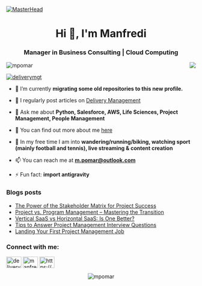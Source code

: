 [![MasterHead](https://images.squarespace-cdn.com/content/v1/5cb42c078dfc8c32928f1683/1576673671501-815N3LYAA34XFVFLWSUP/enterprise-content-management.gif)](https://deliverymgt.com)
<h1 align="center">Hi 👋, I'm Manfredi</h1>
<h3 align="center">Manager in Business Consulting | Cloud Computing</h3>
<img align="right" src="https://user-images.githubusercontent.com/63050133/156676671-d5b2e362-97d4-4404-9447-dd71ddfea82f.gif">

<p align="left"> <img src="https://komarev.com/ghpvc/?username=mpomar&label=Profile%20views&color=0e75b6&style=flat" alt="mpomar" /> </p>

<p align="left"> <a href="https://twitter.com/deliverymgt" target="blank"><img src="https://img.shields.io/twitter/follow/deliverymgt?logo=twitter&style=for-the-badge" alt="deliverymgt" /></a> </p>

- 🔭 I’m currently **migrating some old repositories to this new profile.**

- 📝 I regularly post articles on [Delivery Management](https://deliverymgt.com/blog/)

- 💬 Ask me about **Python, Salesforce, AWS, Life Sciences, Project Management, People Management**

- 🔎 You can find out more about me [here](https://mpomar.github.io/)

- 🌟 In my free time I am into **wandering/running/biking, watching sport (mainly football and tennis), live streaming & content creation**

- 📫 You can reach me at **m.pomar@outlook.com**

- ⚡ Fun fact: **import antigravity**

### Blogs posts
<!-- BLOG-POST-LIST:START -->
- [The Power of the Stakeholder Matrix for Project Success](https://deliverymgt.com/stakeholder-matrix/)
- [Project vs. Program Management – Mastering the Transition](https://deliverymgt.com/project-vs-program-management/)
- [Vertical SaaS vs Horizontal SaaS: Is One Better?](https://deliverymgt.com/vertical-saas-horizontal-saas/)
- [Tips to Answer Project Management Interview Questions](https://deliverymgt.com/project-management-interview-questions/)
- [Landing Your First Project Management Job](https://deliverymgt.com/project-management-job/)
<!-- BLOG-POST-LIST:END -->

<h3 align="left">Connect with me:</h3>
<p align="left">
<a href="https://twitter.com/deliverymgt" target="blank"><img align="center" src="https://raw.githubusercontent.com/rahuldkjain/github-profile-readme-generator/master/src/images/icons/Social/twitter.svg" alt="deliverymgt" height="30" width="40" /></a>
<a href="https://linkedin.com/in/manfredipomar" target="blank"><img align="center" src="https://raw.githubusercontent.com/rahuldkjain/github-profile-readme-generator/master/src/images/icons/Social/linked-in-alt.svg" alt="manfredipomar" height="30" width="40" /></a>
<a href="https://deliverymgt.com/feed/" target="blank"><img align="center" src="https://raw.githubusercontent.com/rahuldkjain/github-profile-readme-generator/master/src/images/icons/Social/rss.svg" alt="https://deliverymgt.com/feed/" height="30" width="40" /></a>
</p>

<p align="center"><img align="center" src="https://github-readme-stats.vercel.app/api?username=mpomar&show_icons=true&locale=en&theme=tokyonight" alt="mpomar" /></p>
